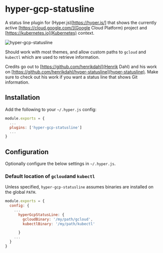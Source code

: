 hyper-gcp-statusline
====================

A status line plugin for (Hyper.js)[https://hyper.is/] that shows the currently active [https://cloud.google.com/](Google Cloud Platform) project and [https://kubernetes.io](Kubernetes) context.

![hyper-gcp-statusline](https://user-images.githubusercontent.com/3009167/48673267-076fc580-eb40-11e8-95f7-cfa4b3b4d345.png "hyper-gcp-statusline")

Should work with most themes, and allow custom paths to `gcloud` and `kubectl` which are used to retrieve information.

Credits go out to [https://github.com/henrikdahl](Henrik Dahl) and his work on [https://github.com/henrikdahl/hyper-statusline](hyper-statusline). Make sure to check out his work if you want a status line that shows Git information.

## Installation

Add the following to your `~/.hyper.js` config:

```javascript
module.exports = {
  ...
  plugins: ['hyper-gcp-statusline']
  ...
}
```

## Configuration

Optionally configure the below settings in `~/.hyper.js`.

### Default location of `gcloud`and `kubectl`
Unless specified, `hyper-gcp-statusline` assumes binaries are installed on the global `PATH`.

```javascript
module.exports = {
  config: {
    ...
      hyperGcpStatusLine: {
        gcloudBinary: '/my/path/gcloud',
        kubectlBinary: '/my/path/kubectl'

      }
    ...
  }
}
```